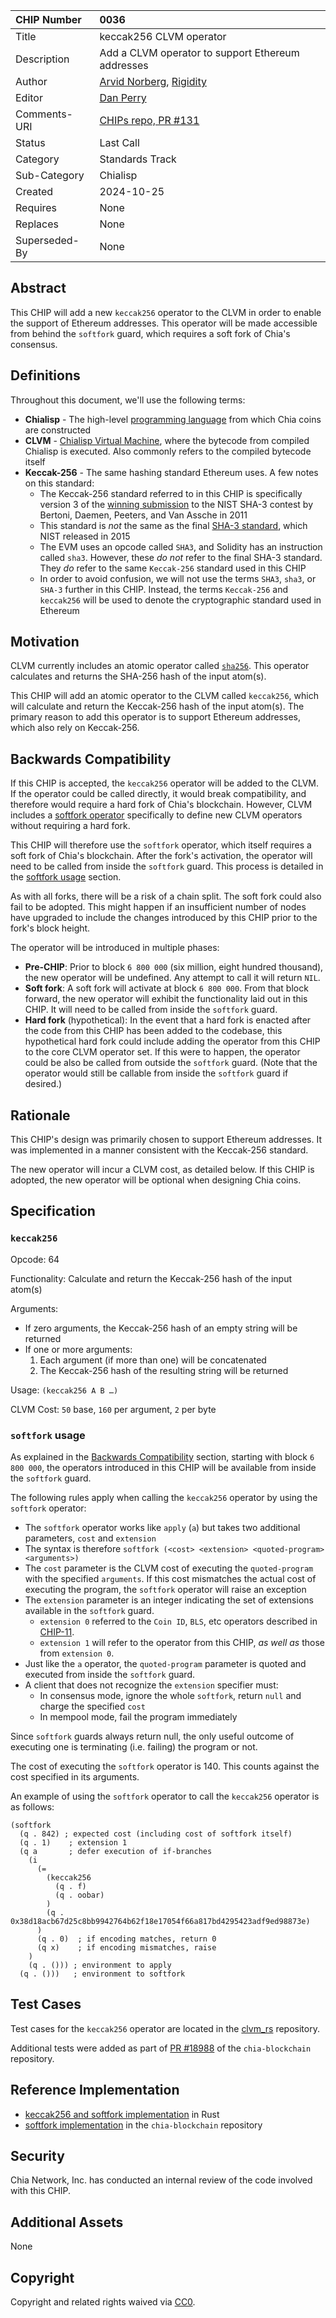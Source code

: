 CHIP Number   | 0036
:-------------|:----
Title         | keccak256 CLVM operator
Description   | Add a CLVM operator to support Ethereum addresses
Author        | [Arvid Norberg](https://github.com/arvidn), [Rigidity](https://github.com/Rigidity)
Editor        | [Dan Perry](https://github.com/danieljperry)
Comments-URI  | [CHIPs repo, PR #131](https://github.com/Chia-Network/chips/pull/131)
Status        | Last Call
Category      | Standards Track
Sub-Category  | Chialisp
Created       | 2024-10-25
Requires      | None
Replaces      | None
Superseded-By | None

## Abstract
This CHIP will add a new `keccak256` operator to the CLVM in order to enable the support of Ethereum addresses. This operator will be made accessible from behind the `softfork` guard, which requires a soft fork of Chia's consensus.

## Definitions

Throughout this document, we'll use the following terms:
* **Chialisp** - The high-level [programming language](https://chialisp.com/) from which Chia coins are constructed
* **CLVM** - [Chialisp Virtual Machine](https://chialisp.com/clvm), where the bytecode from compiled Chialisp is executed. Also commonly refers to the compiled bytecode itself
* **Keccak-256** - The same hashing standard Ethereum uses. A few notes on this standard:
  * The Keccak-256 standard referred to in this CHIP is specifically version 3 of the [winning submission](https://keccak.team/files/Keccak-submission-3.pdf) to the NIST SHA-3 contest by Bertoni, Daemen, Peeters, and Van Assche in 2011
  * This standard is _not_ the same as the final [SHA-3 standard](https://en.wikipedia.org/wiki/SHA-3), which NIST released in 2015
  * The EVM uses an opcode called `SHA3`, and Solidity has an instruction called `sha3`. However, these _do not_ refer to the final SHA-3 standard. They _do_ refer to the same `Keccak-256` standard used in this CHIP
  * In order to avoid confusion, we will not use the terms `SHA3`, `sha3`, or `SHA-3` further in this CHIP. Instead, the terms `Keccak-256` and `keccak256` will be used to denote the cryptographic standard used in Ethereum

## Motivation

CLVM currently includes an atomic operator called [`sha256`](https://chialisp.com/operators/#atoms). This operator calculates and returns the SHA-256 hash of the input atom(s).

This CHIP will add an atomic operator to the CLVM called `keccak256`, which will calculate and return the Keccak-256 hash of the input atom(s). The primary reason to add this operator is to support Ethereum addresses, which also rely on Keccak-256.

## Backwards Compatibility

If this CHIP is accepted, the `keccak256` operator will be added to the CLVM. If the operator could be called directly, it would break compatibility, and therefore would require a hard fork of Chia's blockchain. However, CLVM includes a [softfork operator](https://chialisp.com/operators/#softfork) specifically to define new CLVM operators without requiring a hard fork.

This CHIP will therefore use the `softfork` operator, which itself requires a soft fork of Chia's blockchain. After the fork's activation, the operator will need to be called from inside the `softfork` guard. This process is detailed in the [softfork usage](#softfork-usage) section.

As with all forks, there will be a risk of a chain split. The soft fork could also fail to be adopted. This might happen if an insufficient number of nodes have upgraded to include the changes introduced by this CHIP prior to the fork's block height.

The operator will be introduced in multiple phases:
* **Pre-CHIP**: Prior to block `6 800 000` (six million, eight hundred thousand), the new operator will be undefined. Any attempt to call it will return `NIL`.
* **Soft fork**: A soft fork will activate at block `6 800 000`. From that block forward, the new operator will exhibit the functionality laid out in this CHIP. It will need to be called from inside the `softfork` guard. 
* **Hard fork** (hypothetical): In the event that a hard fork is enacted after the code from this CHIP has been added to the codebase, this hypothetical hard fork could include adding the operator from this CHIP to the core CLVM operator set. If this were to happen, the operator could be also be called from outside the `softfork` guard. (Note that the operator would still be callable from inside the `softfork` guard if desired.)

## Rationale

This CHIP's design was primarily chosen to support Ethereum addresses. It was implemented in a manner consistent with the Keccak-256 standard.

The new operator will incur a CLVM cost, as detailed below. If this CHIP is adopted, the new operator will be optional when designing Chia coins.

## Specification

### `keccak256`

Opcode: 64

Functionality: Calculate and return the Keccak-256 hash of the input atom(s)

Arguments:
* If zero arguments, the Keccak-256 hash of an empty string will be returned
* If one or more arguments:
  1. Each argument (if more than one) will be concatenated
  2. The Keccak-256 hash of the resulting string will be returned

Usage: `(keccak256 A B …)`

CLVM Cost: `50` base, `160` per argument, `2` per byte

### `softfork` usage

As explained in the [Backwards Compatibility](#backwards-compatibility) section, starting with block `6 800 000`, the operators introduced in this CHIP will be available from inside the `softfork` guard.

The following rules apply when calling the `keccak256` operator by using the `softfork` operator:
* The `softfork` operator works like `apply` (`a`) but takes two additional parameters, `cost` and `extension`
* The syntax is therefore `softfork (<cost> <extension> <quoted-program> <arguments>)`
* The `cost` parameter is the CLVM cost of executing the `quoted-program` with the specified `arguments`. If this cost mismatches the actual cost of executing the program, the `softfork` operator will raise an exception
* The `extension` parameter is an integer indicating the set of extensions available in the `softfork` guard. 
  * `extension 0` referred to the `Coin ID`, `BLS`, etc operators described in [CHIP-11](https://github.com/Chia-Network/chips/blob/main/CHIPs/chip-0011.md).
  * `extension 1` will refer to the operator from this CHIP, _as well as_ those from `extension 0`.
* Just like the `a` operator, the `quoted-program` parameter is quoted and executed from inside the `softfork` guard.
* A client that does not recognize the `extension` specifier must:
  * In consensus mode, ignore the whole `softfork`, return `null` and charge the specified `cost`
  * In mempool mode, fail the program immediately

Since `softfork` guards always return null, the only useful outcome of executing one is terminating (i.e. failing) the program or not.

The cost of executing the `softfork` operator is 140. This counts against the cost specified in its arguments.

An example of using the `softfork` operator to call the `keccak256` operator is as follows:

```
(softfork
  (q . 842) ; expected cost (including cost of softfork itself)
  (q . 1)    ; extension 1
  (q a       ; defer execution of if-branches
    (i
      (=
        (keccak256
          (q . f)
          (q . oobar)
        )
        (q . 0x38d18acb67d25c8bb9942764b62f18e17054f66a817bd4295423adf9ed98873e)
      )
      (q . 0)  ; if encoding matches, return 0
      (q x)    ; if encoding mismatches, raise
    )
    (q . ())) ; environment to apply
  (q . ()))   ; environment to softfork
```

## Test Cases

Test cases for the `keccak256` operator are located in the [clvm_rs](https://github.com/Chia-Network/clvm_rs/blob/0e12fd49da962365e409a4d889c618b854ee34b3/op-tests/test-keccak256.txt) repository.

Additional tests were added as part of [PR #18988](https://github.com/Chia-Network/chia-blockchain/pull/18988) of the `chia-blockchain` repository.

## Reference Implementation

* [keccak256 and softfork implementation](https://github.com/Chia-Network/clvm_rs/pull/489/files) in Rust
* [softfork implementation](https://github.com/Chia-Network/chia-blockchain/pull/18988/files) in the `chia-blockchain` repository

## Security

Chia Network, Inc. has conducted an internal review of the code involved with this CHIP.

## Additional Assets

None

## Copyright
Copyright and related rights waived via [CC0](https://creativecommons.org/publicdomain/zero/1.0/).




